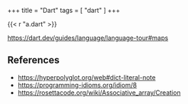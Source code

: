 +++
title = "Dart"
tags = [ "dart" ]
+++

{{< r "a.dart" >}}

<https://dart.dev/guides/language/language-tour#maps>

## References

- <https://hyperpolyglot.org/web#dict-literal-note>
- <https://programming-idioms.org/idiom/8>
- <https://rosettacode.org/wiki/Associative_array/Creation>
